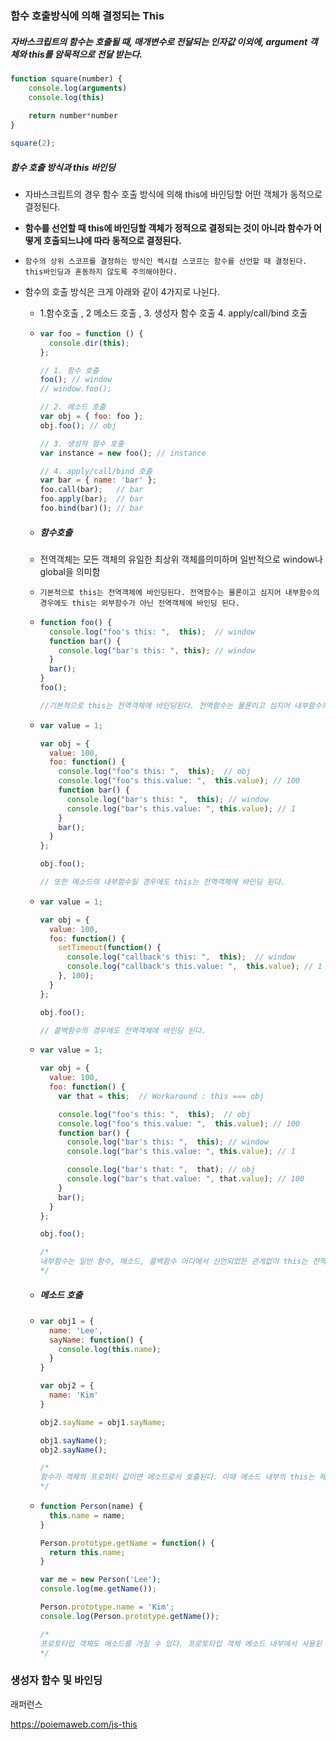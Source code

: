 ### 함수 호출방식에 의해 결정되는 This



##### 자바스크립트의 함수는 호출될 때, 매개변수로 전달되는 인자값 이외에, argument 객체와 this를 암묵적으로 전달 받는다.

```javascript
function square(number) {
    console.log(arguments)
    console.log(this)
    
    return number*number
}

square(2);
```



##### 함수 호출 방식과 this 바인딩

- 자바스크립트의 경우 함수 호출 방식에 의해 this에 바인딩할 어떤 객체가 동적으로 결정된다.

- <b>함수를 선언할 때 this에 바인딩할 객체가 정적으로 결정되는 것이 아니라 함수가 어떻게 호출되느냐에 따라 동적으로 결정된다.</b>

- `함수의 상위 스코프를 결정하는 방식인 렉시컬 스코프는 함수를 선언할 때 결정된다. this바인딩과 혼동하지 않도록 주의해야한다.`

- 함수의 호출 방식은 크게 아래와 같이 4가지로 나뉜다.

  - 1.함수호출 , 2 메소드 호출 , 3. 생성자 함수 호출 4. apply/call/bind 호출

  - ```javascript
    var foo = function () {
      console.dir(this);
    };
    
    // 1. 함수 호출
    foo(); // window
    // window.foo();
    
    // 2. 메소드 호출
    var obj = { foo: foo };
    obj.foo(); // obj
    
    // 3. 생성자 함수 호출
    var instance = new foo(); // instance
    
    // 4. apply/call/bind 호출
    var bar = { name: 'bar' };
    foo.call(bar);   // bar
    foo.apply(bar);  // bar
    foo.bind(bar)(); // bar
    ```

  - ##### 함수호출

  - 전역객체는 모든 객체의 유일한 최상위 객체를의미하며 일반적으로 window나 global을 의미함

  - `기본적으로 this는 전역객체에 바인딩된다. 전역함수는 물론이고 심지어 내부함수의 경우에도 this는 외부함수가 아닌 전역객체에 바인딩 된다.`

  - ```javascript
    function foo() {
      console.log("foo's this: ",  this);  // window
      function bar() {
        console.log("bar's this: ", this); // window
      }
      bar();
    }
    foo();
    
    //기본적으로 this는 전역객체에 바인딩된다. 전역함수는 물론이고 심지어 내부함수의 경우에도 this는 외부함수가 아닌 전역객체에 바인딩 된다
    ```

  - ```javascript
    var value = 1;
    
    var obj = {
      value: 100,
      foo: function() {
        console.log("foo's this: ",  this);  // obj
        console.log("foo's this.value: ",  this.value); // 100
        function bar() {
          console.log("bar's this: ",  this); // window
          console.log("bar's this.value: ", this.value); // 1
        }
        bar();
      }
    };
    
    obj.foo();
    
    // 또한 메소드의 내부함수일 경우에도 this는 전역객체에 바인딩 된다.
    ```

  - ```javascript
    var value = 1;
    
    var obj = {
      value: 100,
      foo: function() {
        setTimeout(function() {
          console.log("callback's this: ",  this);  // window
          console.log("callback's this.value: ",  this.value); // 1
        }, 100);
      }
    };
    
    obj.foo();
    
    // 콜백함수의 경우에도 전역객체에 바인딩 된다.
    ```

  - ```javascript
    var value = 1;
    
    var obj = {
      value: 100,
      foo: function() {
        var that = this;  // Workaround : this === obj
    
        console.log("foo's this: ",  this);  // obj
        console.log("foo's this.value: ",  this.value); // 100
        function bar() {
          console.log("bar's this: ",  this); // window
          console.log("bar's this.value: ", this.value); // 1
    
          console.log("bar's that: ",  that); // obj
          console.log("bar's that.value: ", that.value); // 100
        }
        bar();
      }
    };
    
    obj.foo();
    
    /*
    내부함수는 일반 함수, 메소드, 콜백함수 어디에서 선언되었든 관게없이 this는 전역객체를 바인딩한다. 더글라스 크락포드는 “이것은 설계 단계의 결함으로 메소드가 내부함수를 사용하여 자신의 작업을 돕게 할 수 없다는 것을 의미한다” 라고 말한다. 내부함수의 this가 전역객체를 참조하는 것을 회피방법은 아래와 같다.
    */
    ```

  - ##### 메소드 호출

  - ```javascript
    var obj1 = {
      name: 'Lee',
      sayName: function() {
        console.log(this.name);
      }
    }
    
    var obj2 = {
      name: 'Kim'
    }
    
    obj2.sayName = obj1.sayName;
    
    obj1.sayName();
    obj2.sayName();
    
    /*
    함수가 객체의 프로퍼티 값이면 메소드로서 호출된다. 이때 메소드 내부의 this는 해당 메소드를 소유한 객체, 즉 해당 메소드를 호출한 객체에 바인딩된다.
    */
    ```

  - ```javascript
    function Person(name) {
      this.name = name;
    }
    
    Person.prototype.getName = function() {
      return this.name;
    }
    
    var me = new Person('Lee');
    console.log(me.getName());
    
    Person.prototype.name = 'Kim';
    console.log(Person.prototype.getName());
    
    /*
    프로토타입 객체도 메소드를 가질 수 있다. 프로토타입 객체 메소드 내부에서 사용된 this도 일반 메소드 방식과 마찬가지로 해당 메소드를 호출한 객체에 바인딩된다.
    */
    ```





### 생성자 함수 및 바인딩



래퍼런스

https://poiemaweb.com/js-this